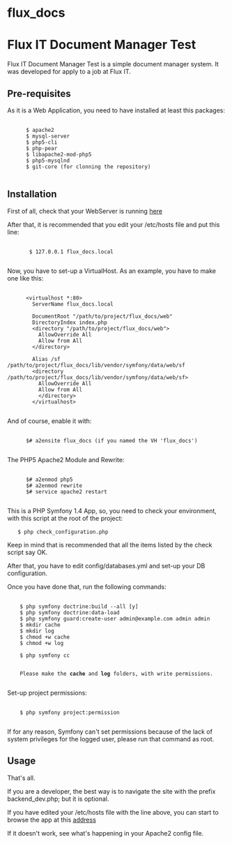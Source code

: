 flux_docs
=========

Flux IT Document Manager Test
=============

Flux IT Document Manager Test is a simple document manager system.
It was developed for apply to a job at Flux IT.


Pre-requisites
--------------

As it is a Web Application, you need to have installed at least this packages: 
<pre>
  <code>
      $ apache2
      $ mysql-server
      $ php5-cli
      $ php-pear
      $ libapache2-mod-php5
      $ php5-mysqlnd 
      $ git-core (for clonning the repository)
   </code>
</pre>
Installation
------------

First of all, check that your WebServer is running [here]

[here]: http://localhost

After that, it is recommended that you edit your /etc/hosts file and put this line: 
<pre>
  <code>
       $ 127.0.0.1 flux_docs.local
   </code>
</pre>

Now, you have to set-up a VirtualHost. As an example, you have to make one like this:
<pre>
  <code>
      &lt;virtualhost *:80&gt;
        ServerName flux_docs.local

        DocumentRoot "/path/to/project/flux_docs/web"
        DirectoryIndex index.php
        &lt;directory "/path/to/project/flux_docs/web"&gt;
          AllowOverride All
          Allow from All
        &lt;/directory&gt;

        Alias /sf /path/to/project/flux_docs/lib/vendor/symfony/data/web/sf
        &lt;directory /path/to/project/flux_docs/lib/vendor/symfony/data/web/sf&gt;
          AllowOverride All
          Allow from All
          &lt;/directory&gt;
        &lt;/virtualhost&gt;
    </code>
</pre>

And of course, enable it with:
<pre>
  <code>
      $# a2ensite flux_docs (if you named the VH 'flux_docs')
  </code>
</pre>

The PHP5 Apache2 Module and Rewrite:
<pre>
  <code>
      $# a2enmod php5
      $# a2enmod rewrite
      $# service apache2 restart
  </code>
</pre>


This is a PHP Symfony 1.4 App, so, you need to check your environment, with this script at
the root of the project:

<pre>
  <code> $ php check_configuration.php </code>
</pre>

Keep in mind that is recommended that all the items listed by the check script say OK.

After that, you have to edit config/databases.yml and set-up your DB configuration.

Once you have done that, run the following commands:
<pre>
  <code>
    $ php symfony doctrine:build --all [y]
    $ php symfony doctrine:data-load
    $ php symfony guard:create-user admin@example.com admin admin
    $ mkdir cache
    $ mkdir log
    $ chmod +w cache
    $ chmod +w log

    $ php symfony cc


    Please make the <b>cache</b> and <b>log</b> folders, with write permissions.
  </code>
</pre>

Set-up project permissions:
<pre>
  <code>
    $ php symfony project:permission
  </code>
</pre>

If for any reason, Symfony can't set permissions because of the lack of system privileges for the logged user, 
please run that command as root.
  
Usage
-----

That's all.

If you are a developer, the best way is to navigate the site with the prefix backend_dev.php; but it is optional.

If you have edited your /etc/hosts file with the line above, you can start to browse the app at this [address]

[address]: http://flux_docs.local

If it doesn't work, see what's happening in your Apache2 config file.
